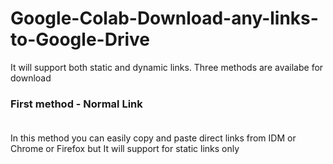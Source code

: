 # Google-Colab-Download-any-links-to-Google-Drive
It will support both static and dynamic links.
Three methods are availabe for download

### First method - Normal Link<br><br>
In this method you can easily copy and paste direct links from IDM or Chrome or Firefox but It will support for static links only<br>


